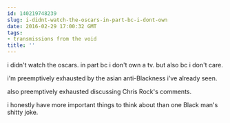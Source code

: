 ```yaml
---
id: 140219748239
slug: i-didnt-watch-the-oscars-in-part-bc-i-dont-own
date: 2016-02-29 17:00:32 GMT
tags:
- transmissions from the void
title: ''
---
```


i didn't watch the oscars. in part bc i don't own a tv. but also bc i don't care.

i'm preemptively exhausted by the asian anti-Blackness i've already seen.

also preemptively exhausted discussing Chris Rock's comments. 

i honestly have more important things to think about than one Black man's shitty joke.

